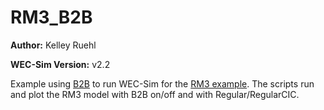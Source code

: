 # RM3_B2B

**Author:**          Kelley Ruehl

**WEC-Sim Version:** v2.2

Example using [B2B](http://wec-sim.github.io/WEC-Sim/features.html#body-to-body-interactions) to run WEC-Sim for the [RM3 example](http://wec-sim.github.io/WEC-Sim/tutorials.html#two-body-point-absorber-rm3). The scripts run and plot the RM3 model with B2B on/off and with Regular/RegularCIC. 

